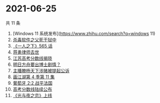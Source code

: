 # 2021-06-25

共 11 条

<!-- BEGIN -->
<!-- 最后更新时间 Fri Jun 25 2021 13:04:57 GMT+0800 (China Standard Time) -->

1. [Windows 11 系统发布](https://www.zhihu.com/search?q=windows 11)
2. [杀毒软件之父死于狱中](https://www.zhihu.com/search?q=杀毒软件之父)
3. [《一人之下》565 话](https://www.zhihu.com/search?q=一人之下)
4. [蒋勇律师去世](https://www.zhihu.com/search?q=蒋勇)
5. [江苏高考分数线揭晓](https://www.zhihu.com/search?q=江西高考)
6. [明日方舟要出博士剧情？](https://www.zhihu.com/search?q=明日方舟)
7. [主播滕杨天下涉赌被提起公诉](https://www.zhihu.com/search?q=滕杨天下)
8. [画江湖第 4 季第 11 集](https://www.zhihu.com/search?q=画江湖之不良人)
9. [葡萄牙 2:2 战平法国](https://www.zhihu.com/search?q=葡萄牙队)
10. [高考分数线陆续公布](https://www.zhihu.com/search?q=高考分数线)
11. [《光与夜之恋》上线](https://www.zhihu.com/search?q=光与夜之恋)

<!-- END -->
